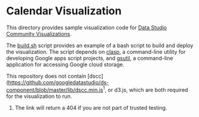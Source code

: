 # Calendar Visualization

This directory provides sample visualization code for [Data Studio Community
Visualizations](https://datastudio.com/datastudio/visualization).

The [build.sh](./build.sh) script provides an example of a bash script to build
and deploy the visualization. The script depends on
[clasp](https://github.com/google/clasp), a command-line utility for developing
Google apps script projects, and
[gsutil](https://cloud.google.com/storage/docs/gsutil), a command-line
application for accessing Google cloud storage.

This repository does not contain
[dscc](https://github.com/googledatastudio/ds-component/blob/master/lib/dscc.min.js<sup>1</sup>,
or d3.js, which are both required for the visualization to run. 

1.  The link will return a 404 if you are not part of trusted testing.
